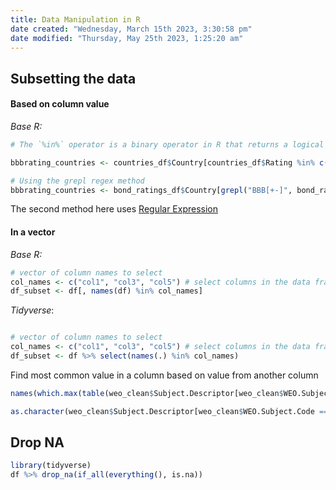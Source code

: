 ```yaml
---
title: Data Manipulation in R
date created: "Wednesday, March 15th 2023, 3:30:58 pm"
date modified: "Thursday, May 25th 2023, 1:25:20 am"
---
```


## Subsetting the data

#### Based on column value

*Base R:* 

````R
# The `%in%` operator is a binary operator in R that returns a logical vector indicating whether each element of the first vector is found in the second vector or not. In this case, it is used to check whether each value of the `Rating` column of `countries_df` is present in the vector `c("BBB+", "BBB-")`.

bbbrating_countries <- countries_df$Country[countries_df$Rating %in% c("BBB+", "BBB-")] 

# Using the grepl regex method
bbbrating_countries <- bond_ratings_df$Country[grepl("BBB[+-]", bond_ratings_df$Rating)]
````

The second method here uses [Regular Expression](Regular%20Expression.md)

#### In a vector

*Base R:*

````R
# vector of column names to select 
col_names <- c("col1", "col3", "col5") # select columns in the data frame that match the names in the vector 
df_subset <- df[, names(df) %in% col_names]
````

*Tidyverse*:

````R

# vector of column names to select 
col_names <- c("col1", "col3", "col5") # select columns in the data frame that match the names in the vector 
df_subset <- df %>% select(names(.) %in% col_names)
````

Find most common value in a column based on value from another column

````R
names(which.max(table(weo_clean$Subject.Descriptor[weo_clean$WEO.Subject.Code == "GGXCNL_NGDP"])))
````

````R
as.character(weo_clean$Subject.Descriptor[weo_clean$WEO.Subject.Code == "GGXCNL_NGDP"][1])
````

## Drop NA

````R
library(tidyverse)
df %>% drop_na(if_all(everything(), is.na))

````
